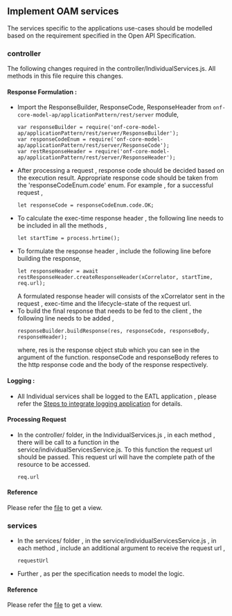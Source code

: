 ## Implement OAM services

The services specific to the applications use-cases should be modelled based on the requirement specified in the Open API Specification.

### controller 
The following changes required in the controller/IndividualServices.js. 
All methods in this file require this changes. 

#### Response Formulation :
* Import the ResponseBuilder, ResponseCode, ResponseHeader from `onf-core-model-ap/applicationPattern/rest/server` module,
  ```
  var responseBuilder = require('onf-core-model-ap/applicationPattern/rest/server/ResponseBuilder');
  var responseCodeEnum = require('onf-core-model-ap/applicationPattern/rest/server/ResponseCode');
  var restResponseHeader = require('onf-core-model-ap/applicationPattern/rest/server/ResponseHeader');
  ```
* After processing a request , response code should be decided based on the execution result. Appropriate response code should be taken from the 'responseCodeEnum.code' enum. For example , for a successful request , 
  ```
  let responseCode = responseCodeEnum.code.OK;
  ```
* To calculate the exec-time response header , the following line needs to be included in all the methods , 
  ```
  let startTime = process.hrtime();
  ```
* To formulate the response header , include the following line before building the response, 
  ```
  let responseHeader = await restResponseHeader.createResponseHeader(xCorrelator, startTime, req.url);
  ```
  A formulated response header will consists of the xCorrelator sent in the request , exec-time and the lifecycle-state of the request url.
* To build the final response that needs to be fed to the client , the following line needs to be added , 
  ```
  responseBuilder.buildResponse(res, responseCode, responseBody, responseHeader);
  ```
  where, res is the response object stub which you can see in the argument of the function. responseCode and responseBody referes to the http response code and the body of the response respectively.  

#### Logging :

* All Individual services shall be logged to the EATL application , please refer the [Steps to integrate logging application](../Steps2IntegrateLoggingApplication/Steps2IntegrateLoggingApplication.md)  for details.

#### Processing Request
* In the controller/ folder, in the IndividualServices.js , in each method , there will be call to a function in the service/individualServicesService.js. To this function the request url should be passed. This request url will have the complete path of the resource to be accessed.
  ```
  req.url
  ```
#### Reference 
Please refer the [file](https://github.com/openBackhaul/RegistryOffice/blob/develop/server/controllers/IndividualServices.js) to get a view.

### services
* In the services/ folder , in the service/individualServicesService.js , in each method , include an additional argument to receive the request url ,
  ```
  requestUrl
  ```
* Further , as per the specification needs to model the logic.

#### Reference 
Please refer the [file](https://github.com/openBackhaul/RegistryOffice/blob/develop/server/service/HttpClientService.js) to get a view.
